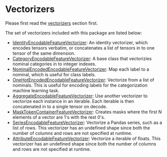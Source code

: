 # Vectorizers

Please first read the [vectorizers] section first.

The set of vectorizers included with this package are listed below:
* [IdentityEncodableFeatureVectorizer]: An identity vectorizer, which encodes
  tensors verbatim, or concatenates a list of tensors in to one tensor of the
  same dimension.
* [CategoryEncodableFeatureVectorizer]: A base class that vectorizies nominal
  categories in to integer indexes.
* [NominalEncodedEncodableFeatureVectorizer]: Map each label to a nominal,
  which is useful for class labels.
* [OneHotEncodedEncodableFeatureVectorizer]: Vectorize from a list of nominals.
  This is useful for encoding labels for the categorization machine learning
  task.
* [AggregateEncodableFeatureVectorizer]: Use another vectorizer to vectorize
  each instance in an iterable.  Each iterable is then concatenated in to a
  single tensor on decode.
* [MaskTokenContainerFeatureVectorizer]: Creates masks where the first N
  elements of a vector are 1's with the rest 0's.
* [SeriesEncodableFeatureVectorizer]: Vectorize a Pandas series, such as a list
  of rows.  This vectorizer has an undefined shape since both the number of
  columns and rows are not specified at runtime.
* [AttributeEncodableFeatureVectorizer]: Vectorize a iterable of floats.  This
  vectorizer has an undefined shape since both the number of columns and rows
  are not specified at runtime.


<!-- links -->

[vectorizers]: https://plandes.github.io/deeplearn/doc/preprocess.html#vectorizers
[IdentityEncodableFeatureVectorizer]: ../api/zensols.deeplearn.vectorize.html#zensols.deeplearn.vectorize.vectorizers.IdentityEncodableFeatureVectorizer
[CategoryEncodableFeatureVectorizer]: ../api/zensols.deeplearn.vectorize.html#zensols.deeplearn.vectorize.vectorizers.CategoryEncodableFeatureVectorizer
[NominalEncodedEncodableFeatureVectorizer]: ../api/zensols.deeplearn.vectorize.html#zensols.deeplearn.vectorize.vectorizers.NominalEncodedEncodableFeatureVectorizer
[OneHotEncodedEncodableFeatureVectorizer]: ../api/zensols.deeplearn.vectorize.html#zensols.deeplearn.vectorize.vectorizers.OneHotEncodedEncodableFeatureVectorizer
[AggregateEncodableFeatureVectorizer]: ../api/zensols.deeplearn.vectorize.html#zensols.deeplearn.vectorize.vectorizers.AggregateEncodableFeatureVectorizer
[MaskTokenContainerFeatureVectorizer]: ../api/zensols.deeplearn.vectorize.html#zensols.deeplearn.vectorize.vectorizers.MaskTokenContainerFeatureVectorizer
[SeriesEncodableFeatureVectorizer]: ../api/zensols.deeplearn.vectorize.html#zensols.deeplearn.vectorize.vectorizers.SeriesEncodableFeatureVectorizer
[AttributeEncodableFeatureVectorizer]: ../api/zensols.deeplearn.vectorize.html#zensols.deeplearn.vectorize.vectorizers.AttributeEncodableFeatureVectorizer
